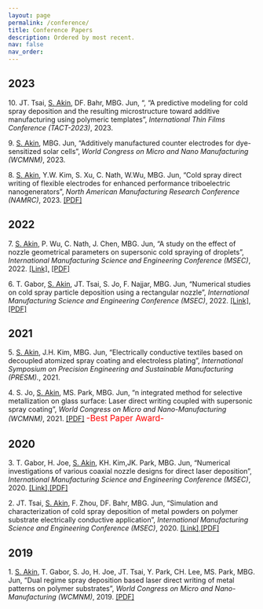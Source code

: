 ```yaml
---
layout: page
permalink: /conference/
title: Conference Papers
description: Ordered by most recent.
nav: false
nav_order: 
---
```

<!-- _pages/conference.md -->
## 2023 ##

<p>10. JT. Tsai, <u>S. Akin</u>, DF. Bahr, MBG. Jun, “, “A predictive modeling for cold spray deposition and the resulting microstructure toward additive manufacturing using polymeric templates”, <i> International Thin Films Conference (TACT-2023)</i>, 2023.</p> 

<p>9. <u>S. Akin</u>,  MBG. Jun, “Additively manufactured counter electrodes for dye-sensitized solar cells”, <i>World
Congress on Micro and Nano Manufacturing (WCMNM)</i>, 2023. </p> 


<p>8. <u>S. Akin</u>,  Y.W. Kim, S. Xu, C. Nath, W.Wu, MBG. Jun, “Cold spray direct writing of flexible electrodes for enhanced performance triboelectric nanogenerators”, <i>North American Manufacturing Research Conference (NAMRC)</i>, 2023.  <span style="font-size: 14px;">  <a href="https://semi-lab.github.io/assets\pdf\JMP_1.pdf">[PDF]</a></span> </p> 

## 2022 ##
<p>7. <u>S. Akin</u>,  P. Wu, C. Nath, J. Chen, MBG. Jun, “A study on the effect of nozzle geometrical parameters on supersonic cold spraying of droplets”, <i> International Manufacturing Science and Engineering Conference (MSEC)</i>, 2022. <a href="https://asmedigitalcollection.asme.org/MSEC/proceedings-abstract/MSEC2022/85802/V001T07A019/1146883">[Link],</a><span style="font-size: 14px;">  <a href="https://semi-lab.github.io/assets\pdf\MSEC1.pdf">[PDF]</a></span> </p>  

<p>6. T. Gabor, <u>S. Akin</u>, JT. Tsai, S. Jo, F. Najjar, MBG. Jun, “Numerical studies on cold spray particle deposition using a rectangular nozzle”, <i> International Manufacturing Science and Engineering Conference (MSEC)</i>, 2022. <a href="https://asmedigitalcollection.asme.org/MSEC/proceedings/MSEC2022/85802/V001T01A029/1146942">[Link],</a><span style="font-size: 14px;">  <a href="https://semi-lab.github.io/assets\pdf\MSEC_2.pdf">[PDF]</a></span></p>  


## 2021 ##
<p>5. <u>S. Akin</u>, J.H. Kim, MBG. Jun, “Electrically conductive textiles based on decoupled atomized spray coating and electroless plating”, <i> International Symposium on Precision Engineering and Sustainable Manufacturing (PRESM).</i>, 2021. </p> 

<p>4. S. Jo, <u>S. Akin</u>, MS. Park, MBG. Jun, “n integrated method for selective metallization on glass surface: Laser direct writing coupled with supersonic spray coating”, <i> World Congress on Micro and Nano-Manufacturing (WCMNM)</i>, 2021.  <a href="https://semi-lab.github.io/assets\pdf\WCMNM_2021.pdf">[PDF]</a> <span style="font-size: 17px; color: red;">-Best Paper Award-</span> </p> 

## 2020 ##

<p>3. T. Gabor, H. Joe, <u>S. Akin</u>, KH. Kim,JK. Park, MBG. Jun, “Numerical investigations of various coaxial nozzle designs for direct laser deposition”, <i> International Manufacturing Science and Engineering Conference (MSEC)</i>, 2020. <a href="https://asmedigitalcollection.asme.org/MSEC/proceedings-abstract/MSEC2020/84263/V002T06A025/1095659">[Link],</a><a href="https://semi-lab.github.io/assets\pdf\MSEC_2020.pdf">[PDF]</a></p> 

<p>2. JT. Tsai, <u>S. Akin</u>, F. Zhou, DF. Bahr, MBG. Jun, “Simulation and characterization of cold spray deposition of metal powders on polymer substrate electrically conductive application”, <i> International Manufacturing Science and Engineering Conference (MSEC)</i>, 2020. <a href="https://asmedigitalcollection.asme.org/MSEC/proceedings-abstract/MSEC2020/84263/V002T06A026/1095668">[Link],</a><a href="https://semi-lab.github.io/assets\pdf\MSEC_3.pdf">[PDF]</a></p> 

## 2019 ##
<p>1. <u>S. Akin</u>, T. Gabor, S. Jo, H. Joe, JT. Tsai, Y. Park, CH. Lee, MS. Park, MBG. Jun, “Dual regime spray deposition based laser direct writing of metal patterns on polymer substrates”, <i> World Congress on Micro and Nano-Manufacturing (WCMNM)</i>, 2019. <a href="https://semi-lab.github.io/assets\pdf\WCMNM_2019.pdf">[PDF]</a></p> 


<div class="conference">



</div>

